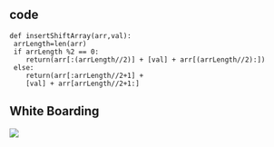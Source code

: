## code

    def insertShiftArray(arr,val):
     arrLength=len(arr)
     if arrLength %2 == 0:
        return(arr[:(arrLength//2)] + [val] + arr[(arrLength//2):])
     else:
        return(arr[:arrLength//2+1] +
        [val] + arr[arrLength//2+1:]

## White Boarding

![](https://i.ibb.co/VSWhZbh/array-shift-1.jpg)
